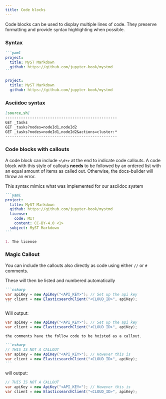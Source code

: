 ```yaml
---
title: Code blocks
---
```


Code blocks can be used to display multiple lines of code. They preserve formatting and provide syntax highlighting when possible.

### Syntax

````markdown
```yaml
project:
  title: MyST Markdown
  github: https://github.com/jupyter-book/mystmd
```
````

```yaml
project:
  title: MyST Markdown
  github: https://github.com/jupyter-book/mystmd
```

### Asciidoc syntax

```markdown
[source,sh]
--------------------------------------------------
GET _tasks
GET _tasks?nodes=nodeId1,nodeId2
GET _tasks?nodes=nodeId1,nodeId2&actions=cluster:*
--------------------------------------------------
```

### Code blocks with callouts

A code block can include `<\d+>` at the end to indicate code callouts.
A code block with this style of callouts **needs** to be followed by an ordered list with an equal amount of items as called out.
Otherwise, the docs-builder will throw an error.

This syntax mimics what was implemented for our asciidoc system

````markdown
```yaml
project:
  title: MyST Markdown
  github: https://github.com/jupyter-book/mystmd
  license:
    code: MIT
    content: CC-BY-4.0 <1>
  subject: MyST Markdown
```

1. The license
````


### Magic Callout

You can include the callouts also directly as code using either `//` or `#` comments.

These will then be listed and numbered automatically

````markdown
```csharp
var apiKey = new ApiKey("<API_KEY>"); // Set up the api key
var client = new ElasticsearchClient("<CLOUD_ID>", apiKey);
```
````

Will output:

```csharp
var apiKey = new ApiKey("<API_KEY>"); // Set up the api key
var client = new ElasticsearchClient("<CLOUD_ID>", apiKey);
```

```{note}
the comments have the follow code to be hoisted as a callout.
```

````markdown
```csharp
// THIS IS NOT A CALLOUT
var apiKey = new ApiKey("<API_KEY>"); // However this is
var client = new ElasticsearchClient("<CLOUD_ID>", apiKey);
```
````

will output:

```csharp
// THIS IS NOT A CALLOUT
var apiKey = new ApiKey("<API_KEY>"); // However this is
var client = new ElasticsearchClient("<CLOUD_ID>", apiKey);
```
